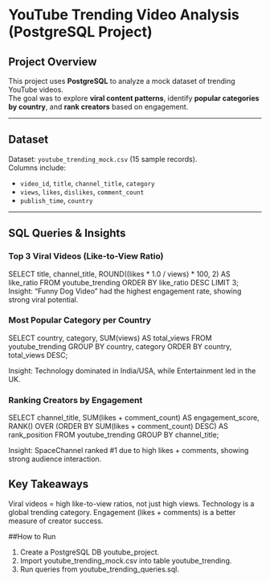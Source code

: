 # YouTube Trending Video Analysis (PostgreSQL Project)

## Project Overview
This project uses **PostgreSQL** to analyze a mock dataset of trending YouTube videos.  
The goal was to explore **viral content patterns**, identify **popular categories by country**, and **rank creators** based on engagement.

---

## Dataset
Dataset: `youtube_trending_mock.csv` (15 sample records).  
Columns include:  
- `video_id`, `title`, `channel_title`, `category`  
- `views`, `likes`, `dislikes`, `comment_count`  
- `publish_time`, `country`

---

## SQL Queries & Insights

### Top 3 Viral Videos (Like-to-View Ratio)

SELECT title, channel_title, 
       ROUND((likes * 1.0 / views) * 100, 2) AS like_ratio
FROM youtube_trending
ORDER BY like_ratio DESC
LIMIT 3;
Insight: “Funny Dog Video” had the highest engagement rate, showing strong viral potential.



### Most Popular Category per Country

SELECT country, category, SUM(views) AS total_views
FROM youtube_trending
GROUP BY country, category
ORDER BY country, total_views DESC;

Insight: Technology dominated in India/USA, while Entertainment led in the UK.



### Ranking Creators by Engagement

SELECT channel_title, 
       SUM(likes + comment_count) AS engagement_score,
       RANK() OVER (ORDER BY SUM(likes + comment_count) DESC) AS rank_position
FROM youtube_trending
GROUP BY channel_title;

Insight: SpaceChannel ranked #1 due to high likes + comments, showing strong audience interaction.

## Key Takeaways

Viral videos = high like-to-view ratios, not just high views.
Technology is a global trending category.
Engagement (likes + comments) is a better measure of creator success.


##How to Run

1. Create a PostgreSQL DB youtube_project.
2. Import youtube_trending_mock.csv into table youtube_trending.
3. Run queries from youtube_trending_queries.sql.
